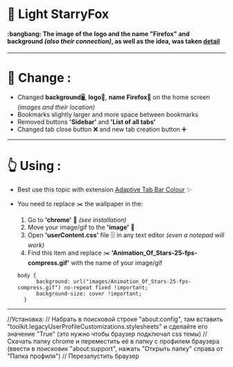 # :star2: Light StarryFox 
<p>
<h4>:bangbang: The image of the logo and the name "Firefox" and background <em>(also their connection)</em>, as well as the idea, was taken <a href="https://github.com/sagars007/starry-fox" target="_blank">detail</a></h4>
</p>

---

# :dna: Change : 
- Changed **background**:desktop_computer:, **logo**:fox_face:, **name Firefox**:page_facing_up: on the home screen *(images and their location)*
- Bookmarks slightly larger and more space between bookmarks
- Removed buttons **'Sidebar'** and **'List of all tabs'**
- Changed tab close button :x: and new tab creation button :heavy_plus_sign:

---

# :point_up_2: Using :
- Best use this topic with extension [Adaptive Tab Bar Colour](https://github.com/easonwong-de/Adaptive-Tab-Bar-Colour) :sparkles:
- You need to replace :scissors: the wallpaper in the:
  1. Go to **'chrome'** :file_folder: *(see installation)*
  2. Move your image/gif to the **'image'** :file_folder:
  3. Open **'userContent.css'** file :file_cabinet: in any text editor *(even a notepad will work)*
  4. Find this item and replace :scissors: **'Animation_Of_Stars-25-fps-compress.gif'** with the name of your image/gif

  ```
  body {
		background: url("images/Animation_Of_Stars-25-fps-compress.gif") no-repeat fixed !important;
		background-size: cover !important;
	}
  ```

---

//Установка:
// Набрать в поисковой строке "about:config", там вставить "toolkit.legacyUserProfileCustomizations.stylesheets" и сделайте его значение "True" (это нужно чтобы браузер подключал css темы)
// Скачать папку chrome и переместить её в папку с профилем браузера (ввести в поисковик "about:support", нажать "Открыть папку" справа от "Папка профиля")
// Перезапустить браузер
